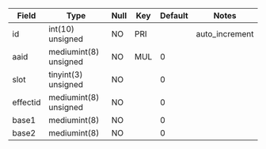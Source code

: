 **Field**|**Type**|**Null**|**Key**|**Default**|**Notes**
-----|-----|-----|-----|-----|-----
id|int(10) unsigned|NO|PRI| |auto\_increment
aaid|mediumint(8) unsigned|NO|MUL|0| 
slot|tinyint(3) unsigned|NO| |0| 
effectid|mediumint(8) unsigned|NO| |0| 
base1|mediumint(8)|NO| |0| 
base2|mediumint(8)|NO| |0| 